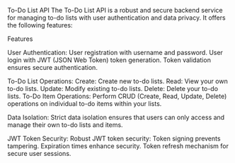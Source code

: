 To-Do List API
The To-Do List API is a robust and secure backend service for managing to-do lists with user authentication and data privacy. It offers the following features:

Features

User Authentication:
User registration with username and password.
User login with JWT (JSON Web Token) token generation.
Token validation ensures secure authentication.

To-Do List Operations:
Create: Create new to-do lists.
Read: View your own to-do lists.
Update: Modify existing to-do lists.
Delete: Delete your to-do lists.
To-Do Item Operations:
Perform CRUD (Create, Read, Update, Delete) operations on individual to-do items within your lists.

Data Isolation:
Strict data isolation ensures that users can only access and manage their own to-do lists and items.

JWT Token Security:
Robust JWT token security:
Token signing prevents tampering.
Expiration times enhance security.
Token refresh mechanism for secure user sessions.
